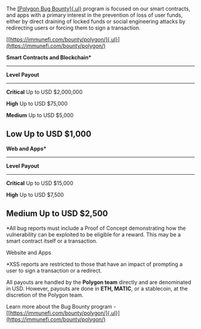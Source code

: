 The [[Polygon Bug Bounty]{.ul}](https://immunefi.com/bounty/polygon/)
program is focused on our smart contracts, and apps with a primary
interest in the prevention of loss of user funds, either by direct
draining of locked funds or social engineering attacks by redirecting
users or forcing them to sign a transaction.

[[https://immunefi.com/bounty/polygon/]{.ul}](https://immunefi.com/bounty/polygon/)

**Smart Contracts and Blockchain\***

  -----------------------------------------------------------------------
  **Level**          **Payout**
  ------------------ ----------------------------------------------------
  **Critical**       Up to USD \$2,000,000

  **High**           Up to USD \$75,000

  **Medium**         Up to USD \$5,000

  **Low**            Up to USD \$1,000
  -----------------------------------------------------------------------

**Web and Apps\***

  -----------------------------------------------------------------------
  **Level**          **Payout**
  ------------------ ----------------------------------------------------
  **Critical**       Up to USD \$15,000

  **High**           Up to USD \$7,500

  **Medium**         Up to USD \$2,500
  -----------------------------------------------------------------------

\*All bug reports must include a Proof of Concept demonstrating how the
vulnerability can be exploited to be eligible for a reward. This may be
a smart contract itself or a transaction.

Website and Apps

\*XSS reports are restricted to those that have an impact of prompting a
user to sign a transaction or a redirect.

All payouts are handled by the **Polygon team** directly and are
denominated in USD. However, payouts are done in **ETH, MATIC**, or a
stablecoin, at the discretion of the Polygon team.

Learn more about the Bug Bounty program -
[[https://immunefi.com/bounty/polygon/]{.ul}](https://immunefi.com/bounty/polygon/)
